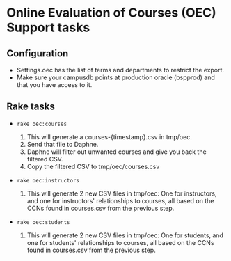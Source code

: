 # Online Evaluation of Courses (OEC) Support tasks

## Configuration

* Settings.oec has the list of terms and departments to restrict the export.
* Make sure your campusdb points at production oracle (bspprod) and that you have access to it.

## Rake tasks

* `rake oec:courses`
    1. This will generate a courses-{timestamp}.csv in tmp/oec.
    2. Send that file to Daphne.
    3. Daphne will filter out unwanted courses and give you back the filtered CSV.
    4. Copy the filtered CSV to tmp/oec/courses.csv

* `rake oec:instructors`
    1. This will generate 2 new CSV files in tmp/oec: One for instructors, and one for instructors' relationships to courses, all based on the CCNs found in courses.csv from the previous step.

* `rake oec:students`
    1. This will generate 2 new CSV files in tmp/oec: One for students, and one for students' relationships to courses, all based on the CCNs found in courses.csv from the previous step.

